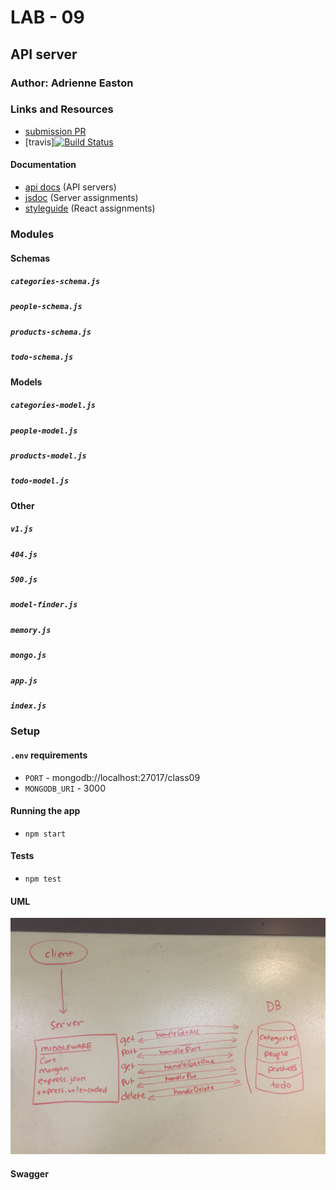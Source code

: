 # LAB - 09

## API server

### Author: Adrienne Easton

### Links and Resources
* [submission PR](https://github.com/401-advanced-javascript-aeaston/lab-09-apiserver/pull/2)
* [travis][![Build Status](https://travis-ci.com/401-advanced-javascript-aeaston/lab-09-apiserver.svg?branch=master)](https://travis-ci.com/401-advanced-javascript-aeaston/lab-09-apiserver)

#### Documentation
* [api docs](http://xyz.com) (API servers)
* [jsdoc](http://xyz.com) (Server assignments)
* [styleguide](http://xyz.com) (React assignments)

### Modules

#### Schemas

##### `categories-schema.js`
##### `people-schema.js`
##### `products-schema.js`
##### `todo-schema.js`

#### Models

##### `categories-model.js`
##### `people-model.js`
##### `products-model.js`
##### `todo-model.js`

#### Other

##### `v1.js`
##### `404.js`
##### `500.js`
##### `model-finder.js`
##### `memory.js`
##### `mongo.js`
##### `app.js`
##### `index.js`

### Setup
#### `.env` requirements
* `PORT` - mongodb://localhost:27017/class09
* `MONGODB_URI` - 3000

#### Running the app
* `npm start`
  
#### Tests
* `npm test`

#### UML
![UML photo](./asset/lab9pic.jpg)

#### Swagger